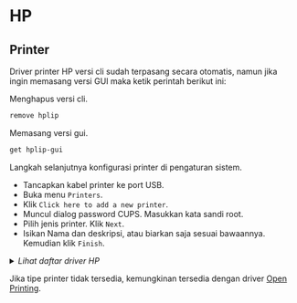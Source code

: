 # HP

## Printer

Driver printer HP versi cli sudah terpasang secara otomatis, namun jika ingin memasang versi GUI maka ketik perintah berikut ini:

Menghapus versi cli.

```sh
remove hplip
```

Memasang versi gui.

```sh
get hplip-gui
```

Langkah selanjutnya konfigurasi printer di pengaturan sistem.

* Tancapkan kabel printer ke port USB.
* Buka menu `Printers`.
* Klik `Click here to add a new printer`.
* Muncul dialog password CUPS. Masukkan kata sandi root.
* Pilih jenis printer. Klik `Next`.
* Isikan Nama dan deskripsi, atau biarkan saja sesuai bawaannya. Kemudian klik `Finish`.

<details>
  <summary><i>Lihat daftar driver HP</i></summary>

    - HP-Fax-hpcups
    - HP-Fax-hpijs
    - HP-Fax2-hpcups
    - HP-Fax2-hpijs
    - HP-Fax3-hpcups
    - HP-Fax3-hpijs
    - HP-Fax4-hpcups
    - HP-Fax4-hpijs
    - apollo-2100
    - apollo-2150
    - apollo-2200
    - apollo-2500
    - apollo-2600
    - apollo-2650
    - apollo-p2000-u
    - apollo-p2250
    - hp-2000c
    - hp-2500c
    - hp-910
    - hp-915
    - hp-amp
    - hp-business_inkjet_1000
    - hp-business_inkjet_1100
    - hp-business_inkjet_1200
    - hp-business_inkjet_2200
    - hp-business_inkjet_2230
    - hp-business_inkjet_2250-pcl3
    - hp-business_inkjet_2250-ps
    - hp-business_inkjet_2280-pcl3
    - hp-business_inkjet_2280-ps
    - hp-business_inkjet_2300-pcl3
    - hp-business_inkjet_2300-ps
    - hp-business_inkjet_2600-pcl3
    - hp-business_inkjet_2600-ps
    - hp-business_inkjet_2800-pcl3
    - hp-business_inkjet_2800-ps
    - hp-business_inkjet_3000-pcl3
    - hp-business_inkjet_3000-ps
    - hp-cm8050_mfp_with_edgeline-ps
    - hp-cm8060_mfp_with_edgeline-ps
    - hp-color_designjet_xl_3600-ps
    - hp-color_inkjet_printer_cp1700
    - hp-color_laserjet-ps
    - hp-color_laserjet_1600
    - hp-color_laserjet_2500-ps
    - hp-color_laserjet_2500_series-ps
    - hp-color_laserjet_2500_series
    - hp-color_laserjet_2550_series-ps
    - hp-color_laserjet_2600n
    - hp-color_laserjet_2605-ps
    - hp-color_laserjet_2605dn-ps
    - hp-color_laserjet_2605dtn-ps
    - hp-color_laserjet_2700-ps
    - hp-color_laserjet_2700n-ps
    - hp-color_laserjet_2800-ps
    - hp-color_laserjet_2820-ps
    - hp-color_laserjet_2830-ps
    - hp-color_laserjet_2840-ps
    - hp-color_laserjet_3000-pcl3
    - hp-color_laserjet_3000-ps
    - hp-color_laserjet_3500
    - hp-color_laserjet_3500n
    - hp-color_laserjet_3550
    - hp-color_laserjet_3550n
    - hp-color_laserjet_3600
    - hp-color_laserjet_3700-pcl3
    - hp-color_laserjet_3700-ps
    - hp-color_laserjet_3700n-ps
    - hp-color_laserjet_3700n
    - hp-color_laserjet_3800-pcl3
    - hp-color_laserjet_3800-ps
    - hp-color_laserjet_4500-pcl3
    - hp-color_laserjet_4500-ps
    - hp-color_laserjet_4550-pcl3
    - hp-color_laserjet_4550-ps
    - hp-color_laserjet_4600-pcl3
    - hp-color_laserjet_4600-ps
    - hp-color_laserjet_4600_series-ps
    - hp-color_laserjet_4610-pcl3
    - hp-color_laserjet_4610-ps
    - hp-color_laserjet_4650-pcl3
    - hp-color_laserjet_4650-ps
    - hp-color_laserjet_4700-pcl3
    - hp-color_laserjet_4700-ps
    - hp-color_laserjet_4730mfp-pcl3
    - hp-color_laserjet_4730mfp-ps
    - hp-color_laserjet_5
    - hp-color_laserjet_5500-pcl3
    - hp-color_laserjet_5500-ps
    - hp-color_laserjet_5550-pcl3
    - hp-color_laserjet_5550-ps
    - hp-color_laserjet_5m-pcl3
    - hp-color_laserjet_5m-ps
    - hp-color_laserjet_8500-pcl3
    - hp-color_laserjet_8500-ps
    - hp-color_laserjet_8550-pcl3
    - hp-color_laserjet_8550-ps
    - hp-color_laserjet_9500-pcl3
    - hp-color_laserjet_9500-ps
    - hp-color_laserjet_9500_mfp-ps
    - hp-color_laserjet_E65150_E65160-ps
    - hp-color_laserjet_cm1015-ps
    - hp-color_laserjet_cm1017-ps
    - hp-color_laserjet_cm1312_mfp-pcl3
    - hp-color_laserjet_cm1312_mfp-ps
    - hp-color_laserjet_cm1312nfi_mfp-pcl3
    - hp-color_laserjet_cm1312nfi_mfp-ps
    - hp-color_laserjet_cm2320_mfp-pcl3
    - hp-color_laserjet_cm2320_mfp-ps
    - hp-color_laserjet_cm2320fxi_mfp-pcl3
    - hp-color_laserjet_cm2320fxi_mfp-ps
    - hp-color_laserjet_cm2320n_mfp-pcl3
    - hp-color_laserjet_cm2320n_mfp-ps
    - hp-color_laserjet_cm2320nf_mfp-pcl3
    - hp-color_laserjet_cm2320nf_mfp-ps
    - hp-color_laserjet_cm3530_mfp-pcl3
    - hp-color_laserjet_cm3530_mfp-ps
    - hp-color_laserjet_cm4540_mfp-pcl3
    - hp-color_laserjet_cm4540_mfp-ps
    - hp-color_laserjet_cm4730_mfp-pcl3
    - hp-color_laserjet_cm4730_mfp-ps
    - hp-color_laserjet_cm6030_mfp-pcl3
    - hp-color_laserjet_cm6030_mfp-ps
    - hp-color_laserjet_cm6040_mfp-ps
    - hp-color_laserjet_cm6040_mfp
    - hp-color_laserjet_cm6049_mfp-ps
    - hp-color_laserjet_cm6049_mfp
    - hp-color_laserjet_cp1215
    - hp-color_laserjet_cp1217
    - hp-color_laserjet_cp1514n-pcl3
    - hp-color_laserjet_cp1514n-ps
    - hp-color_laserjet_cp1515n-pcl3
    - hp-color_laserjet_cp1515n-ps
    - hp-color_laserjet_cp1518ni-pcl3
    - hp-color_laserjet_cp1518ni-ps
    - hp-color_laserjet_cp2025-pcl3
    - hp-color_laserjet_cp2025-ps
    - hp-color_laserjet_cp2025dn-pcl3
    - hp-color_laserjet_cp2025dn-ps
    - hp-color_laserjet_cp2025n-pcl3
    - hp-color_laserjet_cp2025n-ps
    - hp-color_laserjet_cp2025x-pcl3
    - hp-color_laserjet_cp2025x-ps
    - hp-color_laserjet_cp3505-pcl3
    - hp-color_laserjet_cp3505-ps
    - hp-color_laserjet_cp3525-pcl3
    - hp-color_laserjet_cp3525-ps
    - hp-color_laserjet_cp4005-pcl3
    - hp-color_laserjet_cp4005-ps
    - hp-color_laserjet_cp4020_series-pcl3
    - hp-color_laserjet_cp4020_series-ps
    - hp-color_laserjet_cp4520_series-pcl3
    - hp-color_laserjet_cp4520_series-ps
    - hp-color_laserjet_cp5225-pcl3
    - hp-color_laserjet_cp5225-ps
    - hp-color_laserjet_cp5225dn-pcl3
    - hp-color_laserjet_cp5225dn-ps
    - hp-color_laserjet_cp5225n-pcl3
    - hp-color_laserjet_cp5225n-ps
    - hp-color_laserjet_cp5520_series-pcl3
    - hp-color_laserjet_cp5520_series-ps
    - hp-color_laserjet_cp6015-pcl3
    - hp-color_laserjet_cp6015-ps
    - hp-color_laserjet_e45028-ps
    - hp-color_laserjet_e55040-ps
    - hp-color_laserjet_e65050_e65060-ps
    - hp-color_laserjet_e67550_e67560-ps
    - hp-color_laserjet_e67650_e67660-ps
    - hp-color_laserjet_e75245-ps
    - hp-color_laserjet_e85055-ps
    - hp-color_laserjet_flow_e57540-ps
    - hp-color_laserjet_flow_mfp_m680-ps
    - hp-color_laserjet_flow_mfp_m880-ps
    - hp-color_laserjet_flowmfp_m578-ps
    - hp-color_laserjet_flowmfp_m776-ps
    - hp-color_laserjet_m153-m154-ps
    - hp-color_laserjet_m155-m156-ps
    - hp-color_laserjet_m182-m185-ps
    - hp-color_laserjet_m253-m254-ps
    - hp-color_laserjet_m255-m256-ps
    - hp-color_laserjet_m282-m285-ps
    - hp-color_laserjet_m452-ps
    - hp-color_laserjet_m452d-ps
    - hp-color_laserjet_m455-ps
    - hp-color_laserjet_m552-ps
    - hp-color_laserjet_m553-ps
    - hp-color_laserjet_m554-ps
    - hp-color_laserjet_m555-ps
    - hp-color_laserjet_m651-ps
    - hp-color_laserjet_m652_m653-ps
    - hp-color_laserjet_m750-ps
    - hp-color_laserjet_m751-ps
    - hp-color_laserjet_m855-ps
    - hp-color_laserjet_m856-ps
    - hp-color_laserjet_mfp_e47528-ps
    - hp-color_laserjet_mfp_e57540-ps
    - hp-color_laserjet_mfp_e77422-ps
    - hp-color_laserjet_mfp_e77428-ps
    - hp-color_laserjet_mfp_e78223-ps
    - hp-color_laserjet_mfp_e78228-ps
    - hp-color_laserjet_mfp_e78323-25-30-ps
    - hp-color_laserjet_mfp_m178-m181-ps
    - hp-color_laserjet_mfp_m274-ps
    - hp-color_laserjet_mfp_m278-m281-ps
    - hp-color_laserjet_mfp_m480-ps
    - hp-color_laserjet_mfp_m577-ps
    - hp-color_laserjet_mfp_m578-ps
    - hp-color_laserjet_mfp_m680-ps
    - hp-color_laserjet_mfp_m681_m682-ps
    - hp-color_laserjet_mfp_m776-ps
    - hp-color_laserjet_pro_m252-ps
    - hp-color_laserjet_pro_m453-4-ps
    - hp-color_laserjet_pro_m478f-9f-ps
    - hp-color_laserjet_pro_m479-ps
    - hp-color_laserjet_pro_mfp_m176n
    - hp-color_laserjet_pro_mfp_m177fw
    - hp-color_laserjet_pro_mfp_m277-ps
    - hp-color_laserjet_pro_mfp_m377-ps
    - hp-color_laserjet_pro_mfp_m476-ps
    - hp-color_laserjet_pro_mfp_m477-ps
    - hp-color_laserjet_pro_mfp_m477d-ps
    - hp-cp1160
    - hp-designjet_4000ps
    - hp-designjet_4020ps-ps
    - hp-designjet_4500mfp
    - hp-designjet_4500ps
    - hp-designjet_4520mfp-ps
    - hp-designjet_4520ps-ps
    - hp-designjet_Z6_24in-ps
    - hp-designjet_Z6_44in-ps
    - hp-designjet_Z6dr_44in-ps
    - hp-designjet_Z9_24in-ps
    - hp-designjet_Z9_44in-ps
    - hp-designjet_Z9dr_44in-ps
    - hp-designjet_d5800-ps
    - hp-designjet_t1100ps_24in-ps
    - hp-designjet_t1100ps_44in-ps
    - hp-designjet_t1120ps_24in-ps
    - hp-designjet_t1120ps_44in-ps
    - hp-designjet_t1200_postscript-ps
    - hp-designjet_t1300_postscript-ps
    - hp-designjet_t1500-postscript
    - hp-designjet_t1530-postscript
    - hp-designjet_t1600_printer-ps
    - hp-designjet_t1600dr-ps
    - hp-designjet_t1700_postscript-ps
    - hp-designjet_t1700dr_postscript-ps
    - hp-designjet_t1708_postscript-ps
    - hp-designjet_t1708dr_postscript-ps
    - hp-designjet_t2300_postscript-ps
    - hp-designjet_t2500-postscript
    - hp-designjet_t2530-postscript
    - hp-designjet_t2600-ps
    - hp-designjet_t2600dr-ps
    - hp-designjet_t3500-ps
    - hp-designjet_t7100ps-ps
    - hp-designjet_t7100ps_monochrome-ps
    - hp-designjet_t7200-ps
    - hp-designjet_t770_postscript-ps
    - hp-designjet_t770ps_24in-ps
    - hp-designjet_t790ps_24in-ps
    - hp-designjet_t790ps_44in-ps
    - hp-designjet_t795ps_44in-ps
    - hp-designjet_t920-postscript
    - hp-designjet_t930-postscript
    - hp-designjet_z2600_postscript-ps
    - hp-designjet_z5200_postscript-ps
    - hp-designjet_z5400-postscript
    - hp-designjet_z5600_postscript-ps
    - hp-designjet_z6100ps_42in_photo-ps
    - hp-designjet_z6100ps_60in_photo-ps
    - hp-designjet_z6200_42in_photo-ps
    - hp-designjet_z6200_60in_photo-ps
    - hp-designjet_z6600-postscript
    - hp-designjet_z6610ps_60in-ps
    - hp-designjet_z6800_photo-postscript
    - hp-designjet_z6810ps_42in-ps
    - hp-designjet_z6810ps_60in-ps
    - hp-designjet_z6_pro_64in_ps-ps
    - hp-designjet_z9_pro_64in_ps-ps
    - hp-deskjet_1000_j110_series
    - hp-deskjet_1010_series
    - hp-deskjet_1050_j410_series
    - hp-deskjet_1100
    - hp-deskjet_1110_series
    - hp-deskjet_1120
    - hp-deskjet_1125
    - hp-deskjet_1200_series
    - hp-deskjet_1200c
    - hp-deskjet_1220c
    - hp-deskjet_1280
    - hp-deskjet_1510_series
    - hp-deskjet_1600c
    - hp-deskjet_1600cm
    - hp-deskjet_1600cn
    - hp-deskjet_2000_j210_series
    - hp-deskjet_2020_series
    - hp-deskjet_2050_j510_series
    - hp-deskjet_2130_series
    - hp-deskjet_2200_series
    - hp-deskjet_2300_series
    - hp-deskjet_2510_series
    - hp-deskjet_2520_series
    - hp-deskjet_2540_series
    - hp-deskjet_2600_series
    - hp-deskjet_2640_series
    - hp-deskjet_2700_series
    - hp-deskjet_3000_j310_series
    - hp-deskjet_3050_j610_series
    - hp-deskjet_3050a_j611_series
    - hp-deskjet_3070_b611_series
    - hp-deskjet_3320
    - hp-deskjet_3325
    - hp-deskjet_3420
    - hp-deskjet_3425
    - hp-deskjet_3450
    - hp-deskjet_350
    - hp-deskjet_3500
    - hp-deskjet_3510_series
    - hp-deskjet_3520_series
    - hp-deskjet_3540_series
    - hp-deskjet_3550
    - hp-deskjet_3600
    - hp-deskjet_3630_series
    - hp-deskjet_3650
    - hp-deskjet_3700_series
    - hp-deskjet_3740
    - hp-deskjet_3810
    - hp-deskjet_3816
    - hp-deskjet_3819
    - hp-deskjet_3820
    - hp-deskjet_3822
    - hp-deskjet_3830_series
    - hp-deskjet_3840
    - hp-deskjet_3870
    - hp-deskjet_3900
    - hp-deskjet_3910
    - hp-deskjet_3920
    - hp-deskjet_3940
    - hp-deskjet_400
    - hp-deskjet_400l
    - hp-deskjet_4100_series
    - hp-deskjet_450
    - hp-deskjet_4510_series
    - hp-deskjet_4530_series
    - hp-deskjet_460
    - hp-deskjet_4610_series
    - hp-deskjet_4620_series
    - hp-deskjet_4640_series
    - hp-deskjet_4670_series
    - hp-deskjet_4720_series
    - hp-deskjet_4800_series
    - hp-deskjet_500
    - hp-deskjet_5000_series
    - hp-deskjet_500c
    - hp-deskjet_505j
    - hp-deskjet_510
    - hp-deskjet_5100
    - hp-deskjet_520
    - hp-deskjet_5200_series
    - hp-deskjet_540
    - hp-deskjet_5400_series
    - hp-deskjet_550c
    - hp-deskjet_5520_series
    - hp-deskjet_5550
    - hp-deskjet_5551
    - hp-deskjet_5552
    - hp-deskjet_5570_series
    - hp-deskjet_5600
    - hp-deskjet_5640_series
    - hp-deskjet_5650
    - hp-deskjet_5652
    - hp-deskjet_5700
    - hp-deskjet_5730_series
    - hp-deskjet_5800
    - hp-deskjet_5810_series
    - hp-deskjet_5820_series
    - hp-deskjet_5850
    - hp-deskjet_5900_series
    - hp-deskjet_600
    - hp-deskjet_610c
    - hp-deskjet_610cl
    - hp-deskjet_6120
    - hp-deskjet_6122
    - hp-deskjet_6127
    - hp-deskjet_612c
    - hp-deskjet_630c
    - hp-deskjet_632c
    - hp-deskjet_640c
    - hp-deskjet_648c
    - hp-deskjet_6500
    - hp-deskjet_6520_series
    - hp-deskjet_656c
    - hp-deskjet_660
    - hp-deskjet_6600
    - hp-deskjet_670
    - hp-deskjet_670c
    - hp-deskjet_670tv
    - hp-deskjet_672c
    - hp-deskjet_680
    - hp-deskjet_6800
    - hp-deskjet_682
    - hp-deskjet_690c
    - hp-deskjet_692
    - hp-deskjet_693
    - hp-deskjet_694
    - hp-deskjet_6940_series
    - hp-deskjet_695
    - hp-deskjet_697
    - hp-deskjet_6980_series
    - hp-deskjet_810c
    - hp-deskjet_812c
    - hp-deskjet_815c
    - hp-deskjet_816c
    - hp-deskjet_825c
    - hp-deskjet_830c
    - hp-deskjet_832c
    - hp-deskjet_840c
    - hp-deskjet_841c
    - hp-deskjet_842c
    - hp-deskjet_843c
    - hp-deskjet_845c
    - hp-deskjet_850c
    - hp-deskjet_855c
    - hp-deskjet_870c
    - hp-deskjet_880c
    - hp-deskjet_882c
    - hp-deskjet_890c
    - hp-deskjet_895c
    - hp-deskjet_916c
    - hp-deskjet_920c
    - hp-deskjet_9300
    - hp-deskjet_930c
    - hp-deskjet_932c
    - hp-deskjet_933c
    - hp-deskjet_934c
    - hp-deskjet_935c
    - hp-deskjet_940c
    - hp-deskjet_948c
    - hp-deskjet_950c
    - hp-deskjet_952c
    - hp-deskjet_955c
    - hp-deskjet_957c
    - hp-deskjet_959c
    - hp-deskjet_9600
    - hp-deskjet_960c
    - hp-deskjet_970c
    - hp-deskjet_975c
    - hp-deskjet_9800
    - hp-deskjet_980c
    - hp-deskjet_990c
    - hp-deskjet_995c
    - hp-deskjet_d1300_series
    - hp-deskjet_d1400_series
    - hp-deskjet_d1500_series
    - hp-deskjet_d1600_series
    - hp-deskjet_d2300_series
    - hp-deskjet_d2400_series
    - hp-deskjet_d2500_series
    - hp-deskjet_d2600_series
    - hp-deskjet_d4100_series
    - hp-deskjet_d4200_series
    - hp-deskjet_d4300_series
    - hp-deskjet_d5500_series
    - hp-deskjet_d730
    - hp-deskjet_f2100_series
    - hp-deskjet_f2200_series
    - hp-deskjet_f2400_series
    - hp-deskjet_f300_series
    - hp-deskjet_f4100_series
    - hp-deskjet_f4200_series
    - hp-deskjet_f4400_series
    - hp-deskjet_f4500_series
    - hp-deskjet_f735
    - hp-deskjet_ink_adv_2010_k010
    - hp-deskjet_ink_adv_2060_k110
    - hp-deskjet_ink_advant_k109a-z
    - hp-deskjet_ink_advant_k209a-z
    - hp-deskjet_plus_4100_series
    - hp-deskjet_plus_6000_series
    - hp-deskjet_plus_6400_series
    - hp-envy_100_d410_series
    - hp-envy_110_series
    - hp-envy_120_series
    - hp-envy_4500_series
    - hp-envy_4510_series
    - hp-envy_4520_series
    - hp-envy_5000_series
    - hp-envy_5530_series
    - hp-envy_5540_series
    - hp-envy_5640_series
    - hp-envy_5660_series
    - hp-envy_6000_series
    - hp-envy_6400_series
    - hp-envy_7640_series
    - hp-envy_8000_series
    - hp-envy_inspire_7200_series
    - hp-envy_inspire_7900_series
    - hp-envy_photo_6200_series
    - hp-envy_photo_7100_series
    - hp-envy_photo_7800_series
    - hp-envy_pro_6400_series
    - hp-ink_tank_110_series
    - hp-ink_tank_310_series
    - hp-ink_tank_wireless_410_series
    - hp-laserJet_m610_m611_m612-ps
    - hp-laser_ns_1020
    - hp-laser_ns_mfp_1005
    - hp-laserjet_1000
    - hp-laserjet_1005_series
    - hp-laserjet_100_color_mfp_m175-ps
    - hp-laserjet_1010
    - hp-laserjet_1012
    - hp-laserjet_1015
    - hp-laserjet_1018
    - hp-laserjet_1020
    - hp-laserjet_1022-pcl3
    - hp-laserjet_1022n-pcl3
    - hp-laserjet_1022nw-pcl3
    - hp-laserjet_1100
    - hp-laserjet_1100a
    - hp-laserjet_1100xi
    - hp-laserjet_1150
    - hp-laserjet_1160_series
    - hp-laserjet_1200-pcl3
    - hp-laserjet_1200-ps
    - hp-laserjet_1200n-ps
    - hp-laserjet_1200n
    - hp-laserjet_1220-pcl3
    - hp-laserjet_1220-ps
    - hp-laserjet_1220se-ps
    - hp-laserjet_1220se
    - hp-laserjet_1300-pcl3
    - hp-laserjet_1300-ps
    - hp-laserjet_1300n-pcl3
    - hp-laserjet_1300n-ps
    - hp-laserjet_1300xi-pcl3
    - hp-laserjet_1300xi-ps
    - hp-laserjet_1320-ps
    - hp-laserjet_1320
    - hp-laserjet_1320_series-pcl3
    - hp-laserjet_1320_series-ps
    - hp-laserjet_1320n-ps
    - hp-laserjet_1320n
    - hp-laserjet_1320nw-ps
    - hp-laserjet_1320nw
    - hp-laserjet_1320tn-ps
    - hp-laserjet_1320tn
    - hp-laserjet_200_color_m251-ps
    - hp-laserjet_200_colormfp_m275-ps
    - hp-laserjet_200_colormfp_m276-ps
    - hp-laserjet_2100-ps
    - hp-laserjet_2100_series-pcl3
    - hp-laserjet_2100_series-ps
    - hp-laserjet_2200-ps
    - hp-laserjet_2200_series-ps
    - hp-laserjet_2200_series
    - hp-laserjet_2300-ps
    - hp-laserjet_2300_series-ps
    - hp-laserjet_2300_series
    - hp-laserjet_2410-pcl3
    - hp-laserjet_2410-ps
    - hp-laserjet_2420-pcl3
    - hp-laserjet_2420-ps
    - hp-laserjet_2430-pcl3
    - hp-laserjet_2430-ps
    - hp-laserjet_3015-pcl3
    - hp-laserjet_3015-ps
    - hp-laserjet_3020-pcl3
    - hp-laserjet_3020-ps
    - hp-laserjet_3030-pcl3
    - hp-laserjet_3030-ps
    - hp-laserjet_3050-pcl3
    - hp-laserjet_3050-ps
    - hp-laserjet_3052-pcl3
    - hp-laserjet_3052-ps
    - hp-laserjet_3055
    - hp-laserjet_3100
    - hp-laserjet_3150
    - hp-laserjet_3200
    - hp-laserjet_3200m-ps
    - hp-laserjet_3300_3310_3320-pcl3
    - hp-laserjet_3300_3310_3320-ps
    - hp-laserjet_3330
    - hp-laserjet_3380-pcl3
    - hp-laserjet_3380-ps
    - hp-laserjet_3390-pcl3
    - hp-laserjet_3390-ps
    - hp-laserjet_3392
    - hp-laserjet_4-ps
    - hp-laserjet_4000_series-pcl3
    - hp-laserjet_4000_series-ps
    - hp-laserjet_400_m401-ps
    - hp-laserjet_400_m401dne-ps
    - hp-laserjet_400_mfp_m425-ps
    - hp-laserjet_4050_series-pcl3
    - hp-laserjet_4050_series-ps
    - hp-laserjet_4100_mfp-pcl3
    - hp-laserjet_4100_mfp-ps
    - hp-laserjet_4100_series-pcl3
    - hp-laserjet_4100_series-ps
    - hp-laserjet_4150_series
    - hp-laserjet_4200-pcl3
    - hp-laserjet_4200-ps
    - hp-laserjet_4240-pcl3
    - hp-laserjet_4240-ps
    - hp-laserjet_4250-pcl3
    - hp-laserjet_4250-ps
    - hp-laserjet_4300-pcl3
    - hp-laserjet_4300-ps
    - hp-laserjet_4345_mfp-pcl3
    - hp-laserjet_4345_mfp-ps
    - hp-laserjet_4350-pcl3
    - hp-laserjet_4350-ps
    - hp-laserjet_4_plus-pcl3
    - hp-laserjet_4_plus-ps
    - hp-laserjet_4l
    - hp-laserjet_4ml-ps
    - hp-laserjet_4ml
    - hp-laserjet_4mp-pcl3
    - hp-laserjet_4mp-ps
    - hp-laserjet_4si-pcl3
    - hp-laserjet_4si-ps
    - hp-laserjet_4v-pcl3
    - hp-laserjet_4v-ps
    - hp-laserjet_5000-ps
    - hp-laserjet_5000_series-pcl3
    - hp-laserjet_5000_series-ps
    - hp-laserjet_500_color_m551-ps
    - hp-laserjet_500_color_mfp_m570-ps
    - hp-laserjet_500_color_mfp_m575-ps
    - hp-laserjet_500_mfp_m525-ps
    - hp-laserjet_5100_series-pcl3
    - hp-laserjet_5100_series-ps
    - hp-laserjet_5200-pcl3
    - hp-laserjet_5200-ps
    - hp-laserjet_5200l-pcl3
    - hp-laserjet_5200l-ps
    - hp-laserjet_5200lx-ps
    - hp-laserjet_5200lx
    - hp-laserjet_5l
    - hp-laserjet_5mp-pcl3
    - hp-laserjet_5mp-ps
    - hp-laserjet_5p-ps
    - hp-laserjet_5p
    - hp-laserjet_5si-pcl3
    - hp-laserjet_5si-ps
    - hp-laserjet_5si_mopier-pcl3
    - hp-laserjet_5si_mopier-ps
    - hp-laserjet_600_m601_m602_m603-ps
    - hp-laserjet_6l
    - hp-laserjet_6mp-pcl3
    - hp-laserjet_6mp-ps
    - hp-laserjet_6p-ps
    - hp-laserjet_6p
    - hp-laserjet_700_color_mfp_m775-ps
    - hp-laserjet_700_m712-ps
    - hp-laserjet_8000-ps
    - hp-laserjet_8000_series-pcl3
    - hp-laserjet_8000_series-ps
    - hp-laserjet_8100_mfp-ps
    - hp-laserjet_8100_mfp
    - hp-laserjet_8100_series-pcl3
    - hp-laserjet_8100_series-ps
    - hp-laserjet_8150_mfp-ps
    - hp-laserjet_8150_mfp
    - hp-laserjet_8150_series-pcl3
    - hp-laserjet_9000_mfp-pcl3
    - hp-laserjet_9000_mfp-ps
    - hp-laserjet_9000_series-pcl3
    - hp-laserjet_9000_series-ps
    - hp-laserjet_9040-pcl3
    - hp-laserjet_9040-ps
    - hp-laserjet_9040_mfp-pcl3
    - hp-laserjet_9040_mfp-ps
    - hp-laserjet_9050-pcl3
    - hp-laserjet_9050-ps
    - hp-laserjet_9050_mfp-pcl3
    - hp-laserjet_9050_mfp-ps
    - hp-laserjet_9055mfp-pcl3
    - hp-laserjet_9055mfp-ps
    - hp-laserjet_9065mfp-pcl3
    - hp-laserjet_9065mfp-ps
    - hp-laserjet_cm1410_series-ps
    - hp-laserjet_cm1411fn-pcl3
    - hp-laserjet_cm1412fn-pcl3
    - hp-laserjet_cm1413fn-pcl3
    - hp-laserjet_cm1415fn-pcl3
    - hp-laserjet_cm1415fnw-pcl3
    - hp-laserjet_cm1416fnw-pcl3
    - hp-laserjet_cm1417fnw-pcl3
    - hp-laserjet_cm1418fnw-pcl3
    - hp-laserjet_color_flow_mfp_m575-ps
    - hp-laserjet_cp1025
    - hp-laserjet_cp1025nw
    - hp-laserjet_cp1520_series-ps
    - hp-laserjet_e40040-ps
    - hp-laserjet_e50145-ps
    - hp-laserjet_e60055-e60075-ps
    - hp-laserjet_e60155-ps
    - hp-laserjet_e60165-ps
    - hp-laserjet_e60175-ps
    - hp-laserjet_e62555-e62575-ps
    - hp-laserjet_e62655-e62675-ps
    - hp-laserjet_flow_mfp_e52645-ps
    - hp-laserjet_flow_mfp_m525-ps
    - hp-laserjet_flow_mfp_m528-ps
    - hp-laserjet_flow_mfp_m630-ps
    - hp-laserjet_flow_mfp_m830-ps
    - hp-laserjet_m1005
    - hp-laserjet_m101-m106
    - hp-laserjet_m109-m112
    - hp-laserjet_m1120_mfp
    - hp-laserjet_m1120n_mfp
    - hp-laserjet_m1319f_mfp
    - hp-laserjet_m14-m17
    - hp-laserjet_m1522_mfp-ps
    - hp-laserjet_m1522n_mfp-ps
    - hp-laserjet_m1522nf_mfp-pcl3
    - hp-laserjet_m1522nf_mfp-ps
    - hp-laserjet_m1530_mfp_series-ps
    - hp-laserjet_m1537dnf_mfp-pcl3
    - hp-laserjet_m1538dnf_mfp-pcl3
    - hp-laserjet_m1539dnf_mfp-pcl3
    - hp-laserjet_m207-m212
    - hp-laserjet_m2727_mfp-pcl3
    - hp-laserjet_m2727_mfp_series-ps
    - hp-laserjet_m3027_mfp-pcl3
    - hp-laserjet_m3027_mfp-ps
    - hp-laserjet_m3035_mfp-pcl3
    - hp-laserjet_m3035_mfp-ps
    - hp-laserjet_m406-ps
    - hp-laserjet_m407-ps
    - hp-laserjet_m4345_mfp-pcl3
    - hp-laserjet_m4345_mfp-ps
    - hp-laserjet_m4349_mfp-pcl3
    - hp-laserjet_m4349_mfp-ps
    - hp-laserjet_m4555_mfp-ps
    - hp-laserjet_m5025_mfp-pcl3
    - hp-laserjet_m5025_mfp-ps
    - hp-laserjet_m5035_mfp-pcl3
    - hp-laserjet_m5035_mfp-ps
    - hp-laserjet_m5039_mfp-pcl3
    - hp-laserjet_m506-ps
    - hp-laserjet_m507-ps
    - hp-laserjet_m604_m605_m606-ps
    - hp-laserjet_m607_m608_m609-ps
    - hp-laserjet_m806-ps
    - hp-laserjet_m9040_mfp-pcl3
    - hp-laserjet_m9040_mfp-ps
    - hp-laserjet_m9050_mfp-pcl3
    - hp-laserjet_m9050_mfp-ps
    - hp-laserjet_m9059_mfp-pcl3
    - hp-laserjet_m9059_mfp-ps
    - hp-laserjet_mfp_e42540-ps
    - hp-laserjet_mfp_e72425-ps
    - hp-laserjet_mfp_e72430-ps
    - hp-laserjet_mfp_e72525-25-30-35-ps
    - hp-laserjet_mfp_e77822-25-30-ps
    - hp-laserjet_mfp_e82540-50-60-ps
    - hp-laserjet_mfp_e87640-50-60-ps
    - hp-laserjet_mfp_m129-m134
    - hp-laserjet_mfp_m139-m142
    - hp-laserjet_mfp_m232-m237
    - hp-laserjet_mfp_m28-m31
    - hp-laserjet_mfp_m426_m427-ps
    - hp-laserjet_mfp_m430-ps
    - hp-laserjet_mfp_m431-ps
    - hp-laserjet_mfp_m521-ps
    - hp-laserjet_mfp_m527-ps
    - hp-laserjet_mfp_m630-ps
    - hp-laserjet_mfp_m631_m632_m633-ps
    - hp-laserjet_mfp_m634_m635_m636-ps
    - hp-laserjet_mfp_m725-ps
    - hp-laserjet_p1005
    - hp-laserjet_p1006
    - hp-laserjet_p1007
    - hp-laserjet_p1008
    - hp-laserjet_p1009
    - hp-laserjet_p1505
    - hp-laserjet_p1505n-zxs
    - hp-laserjet_p2014-zxs
    - hp-laserjet_p2014n-zxs
    - hp-laserjet_p2015_series-pcl3
    - hp-laserjet_p2015_series-ps
    - hp-laserjet_p2015d_series
    - hp-laserjet_p2015dn_series
    - hp-laserjet_p2015n_series
    - hp-laserjet_p2015x_series
    - hp-laserjet_p2035-pcl3
    - hp-laserjet_p2035n-pcl3
    - hp-laserjet_p2055-pcl3
    - hp-laserjet_p2055_series-ps
    - hp-laserjet_p2055d-pcl3
    - hp-laserjet_p2055dn-pcl3
    - hp-laserjet_p2055x-pcl3
    - hp-laserjet_p3004-pcl3
    - hp-laserjet_p3004-ps
    - hp-laserjet_p3005-pcl3
    - hp-laserjet_p3005-ps
    - hp-laserjet_p3010_series-pcl3
    - hp-laserjet_p3010_series-ps
    - hp-laserjet_p4010_series-ps
    - hp-laserjet_p4014
    - hp-laserjet_p4014dn
    - hp-laserjet_p4014n
    - hp-laserjet_p4015
    - hp-laserjet_p4015dn
    - hp-laserjet_p4015n
    - hp-laserjet_p4015tn
    - hp-laserjet_p4015x
    - hp-laserjet_p4515
    - hp-laserjet_p4515n
    - hp-laserjet_p4515tn
    - hp-laserjet_p4515x
    - hp-laserjet_p4515xm
    - hp-laserjet_pro_m118-m119-ps
    - hp-laserjet_pro_m148-m149-ps
    - hp-laserjet_pro_m148f-m149f-ps
    - hp-laserjet_pro_m201_m202-ps
    - hp-laserjet_pro_m203_m206-ps
    - hp-laserjet_pro_m304-m305-ps
    - hp-laserjet_pro_m402_m403-ps
    - hp-laserjet_pro_m402_m403d-ps
    - hp-laserjet_pro_m404-m405-ps
    - hp-laserjet_pro_m428-m429-ps
    - hp-laserjet_pro_m428f-m429f-ps
    - hp-laserjet_pro_m501dn-ps
    - hp-laserjet_pro_m501n-ps
    - hp-laserjet_pro_m701-ps
    - hp-laserjet_pro_m706-ps
    - hp-laserjet_pro_mfp_m125a
    - hp-laserjet_pro_mfp_m125nr
    - hp-laserjet_pro_mfp_m125nw
    - hp-laserjet_pro_mfp_m125r
    - hp-laserjet_pro_mfp_m125rnw
    - hp-laserjet_pro_mfp_m125s
    - hp-laserjet_pro_mfp_m126a
    - hp-laserjet_pro_mfp_m126nw
    - hp-laserjet_pro_mfp_m127fn
    - hp-laserjet_pro_mfp_m127fp
    - hp-laserjet_pro_mfp_m127fs
    - hp-laserjet_pro_mfp_m127fw
    - hp-laserjet_pro_mfp_m128fn
    - hp-laserjet_pro_mfp_m128fp
    - hp-laserjet_pro_mfp_m128fw
    - hp-laserjet_pro_mfp_m225_m226-ps
    - hp-laserjet_pro_mfp_m227-m231-ps
    - hp-laserjet_pro_mfp_m25a
    - hp-laserjet_pro_mfp_m25nw
    - hp-laserjet_pro_mfp_m26a
    - hp-laserjet_pro_mfp_m26nw
    - hp-laserjet_pro_mfp_m27c
    - hp-laserjet_pro_mfp_m27cnw
    - hp-laserjet_pro_mfp_m329-ps
    - hp-laserjet_pro_mfp_m435-ps
    - hp-laserjet_professional_m1132_mfp
    - hp-laserjet_professional_m1136_mfp
    - hp-laserjet_professional_m1137_mfp
    - hp-laserjet_professional_m1138_mfp
    - hp-laserjet_professional_m1139_mfp
    - hp-laserjet_professional_m1212nf_mfp
    - hp-laserjet_professional_m1213nf_mfp
    - hp-laserjet_professional_m1214nfh_mfp
    - hp-laserjet_professional_m1216nfh_mfp
    - hp-laserjet_professional_m1217nfw_mfp
    - hp-laserjet_professional_m1218nfg_mfp
    - hp-laserjet_professional_m1218nfs_mfp
    - hp-laserjet_professional_m1219nf_mfp
    - hp-laserjet_professional_m1219nfg_mfp
    - hp-laserjet_professional_m1219nfs_mfp
    - hp-laserjet_professional_p1102
    - hp-laserjet_professional_p1106
    - hp-laserjet_professional_p1106w
    - hp-laserjet_professional_p1107
    - hp-laserjet_professional_p1107w
    - hp-laserjet_professional_p1108
    - hp-laserjet_professional_p1108w
    - hp-laserjet_professional_p1109
    - hp-laserjet_professional_p1109w
    - hp-laserjet_professional_p1566
    - hp-laserjet_professional_p1567
    - hp-laserjet_professional_p1568
    - hp-laserjet_professional_p1569
    - hp-laserjet_professional_p1606dn
    - hp-laserjet_professional_p1607dn
    - hp-laserjet_professional_p1608dn
    - hp-laserjet_professional_p1609dn
    - hp-laserjet_professional_p_1102w
    - hp-lj_300_400_color_m351_m451-ps
    - hp-lj_300_400_color_mfp_m375_m475-ps
    - hp-mopier_240-pcl3
    - hp-mopier_240-ps
    - hp-mopier_320-pcl3
    - hp-mopier_320-ps
    - hp-neverstop_laser_100x
    - hp-neverstop_laser_mfp_120x
    - hp-officejet
    - hp-officejet_100_mobile_l411
    - hp-officejet_150_mobile_l511
    - hp-officejet_200_mobile_series
    - hp-officejet_250_mobile_series
    - hp-officejet_2620_series
    - hp-officejet_3830_series
    - hp-officejet_4000_k210
    - hp-officejet_4100_series
    - hp-officejet_4105
    - hp-officejet_4115_series
    - hp-officejet_4200_series
    - hp-officejet_4255
    - hp-officejet_4300_series
    - hp-officejet_4400_k410
    - hp-officejet_4500_g510a-f
    - hp-officejet_4500_g510g-m
    - hp-officejet_4500_g510n-z
    - hp-officejet_4500_k710
    - hp-officejet_4610_series
    - hp-officejet_4620_series
    - hp-officejet_4630_series
    - hp-officejet_4650_series
    - hp-officejet_5100_series
    - hp-officejet_5200_series
    - hp-officejet_5500_series
    - hp-officejet_5600_series
    - hp-officejet_5740_series
    - hp-officejet_6000_e609a
    - hp-officejet_6000_e609n
    - hp-officejet_6100
    - hp-officejet_6100_series
    - hp-officejet_6150_series
    - hp-officejet_6200_series
    - hp-officejet_6300_series
    - hp-officejet_6500_e709a
    - hp-officejet_6500_e709n
    - hp-officejet_6500_e710a-f
    - hp-officejet_6500_e710n-z
    - hp-officejet_6600
    - hp-officejet_6700
    - hp-officejet_6800
    - hp-officejet_6950
    - hp-officejet_6960
    - hp-officejet_7000_e809a_series
    - hp-officejet_7100_series
    - hp-officejet_7110_series
    - hp-officejet_7200_series
    - hp-officejet_7300_series
    - hp-officejet_7400_series
    - hp-officejet_7500_e910
    - hp-officejet_7510_series
    - hp-officejet_7610_series
    - hp-officejet_8010_series
    - hp-officejet_8020_series
    - hp-officejet_8040_series
    - hp-officejet_8700
    - hp-officejet_9010_series
    - hp-officejet_9100_series-pcl3
    - hp-officejet_color_mfp_x585
    - hp-officejet_color_x555-ps
    - hp-officejet_d_series
    - hp-officejet_g55
    - hp-officejet_g55xi
    - hp-officejet_g85
    - hp-officejet_g85xi
    - hp-officejet_g95
    - hp-officejet_h470
    - hp-officejet_j3500_series
    - hp-officejet_j3600_series
    - hp-officejet_j4500_series
    - hp-officejet_j4660_series
    - hp-officejet_j4680_series
    - hp-officejet_j5500_series
    - hp-officejet_j5700_series
    - hp-officejet_j6400_series
    - hp-officejet_k60
    - hp-officejet_k60xi
    - hp-officejet_k7100
    - hp-officejet_k80
    - hp-officejet_k80xi
    - hp-officejet_lx
    - hp-officejet_pro_1150c
    - hp-officejet_pro_1170c_series
    - hp-officejet_pro_251dw_printer-ps
    - hp-officejet_pro_276dw_mfp-ps
    - hp-officejet_pro_3610
    - hp-officejet_pro_3620
    - hp-officejet_pro_451_series-ps
    - hp-officejet_pro_476_576_series-ps
    - hp-officejet_pro_551_series-ps
    - hp-officejet_pro_6230
    - hp-officejet_pro_6830
    - hp-officejet_pro_6960
    - hp-officejet_pro_6970
    - hp-officejet_pro_7720_series
    - hp-officejet_pro_7730_series
    - hp-officejet_pro_7740_series
    - hp-officejet_pro_8000_a809
    - hp-officejet_pro_8000_enterprise_a811a-ps
    - hp-officejet_pro_8020_series
    - hp-officejet_pro_8030_series
    - hp-officejet_pro_8100
    - hp-officejet_pro_8210-ps
    - hp-officejet_pro_8500_a909a
    - hp-officejet_pro_8500_a909g
    - hp-officejet_pro_8500_a909n
    - hp-officejet_pro_8500_a910
    - hp-officejet_pro_8600
    - hp-officejet_pro_8610
    - hp-officejet_pro_8620
    - hp-officejet_pro_8630
    - hp-officejet_pro_8640
    - hp-officejet_pro_8660
    - hp-officejet_pro_8710
    - hp-officejet_pro_8720
    - hp-officejet_pro_8730-ps
    - hp-officejet_pro_8732-ps
    - hp-officejet_pro_8740-ps
    - hp-officejet_pro_9010_series
    - hp-officejet_pro_9020_series
    - hp-officejet_pro_k5300
    - hp-officejet_pro_k5400
    - hp-officejet_pro_k550
    - hp-officejet_pro_k850
    - hp-officejet_pro_k8600
    - hp-officejet_pro_l7300
    - hp-officejet_pro_l7400
    - hp-officejet_pro_l7500
    - hp-officejet_pro_l7600
    - hp-officejet_pro_l7700
    - hp-officejet_r40
    - hp-officejet_r40xi
    - hp-officejet_r45
    - hp-officejet_r60
    - hp-officejet_r65
    - hp-officejet_r80
    - hp-officejet_r80xi
    - hp-officejet_series_300
    - hp-officejet_series_310
    - hp-officejet_series_320
    - hp-officejet_series_330
    - hp-officejet_series_350
    - hp-officejet_series_520
    - hp-officejet_series_570
    - hp-officejet_series_580
    - hp-officejet_series_590
    - hp-officejet_series_600
    - hp-officejet_series_610
    - hp-officejet_series_630
    - hp-officejet_series_700
    - hp-officejet_series_710
    - hp-officejet_series_720
    - hp-officejet_series_725
    - hp-officejet_t_series
    - hp-officejet_v30
    - hp-officejet_v40
    - hp-officejet_v40xi
    - hp-officejet_v45
    - hp-pagewide_352_printer-ps
    - hp-pagewide_377_mfp-ps
    - hp-pagewide_P77440_P77940-60-ps
    - hp-pagewide_color_556-ps
    - hp-pagewide_color_755-ps
    - hp-pagewide_color_765-ps
    - hp-pagewide_color_P75250-ps
    - hp-pagewide_color_e55650-ps
    - hp-pagewide_color_e75160-ps
    - hp-pagewide_color_e77650-e77660-ps
    - hp-pagewide_color_flow_mfp_586-ps
    - hp-pagewide_color_mfp_586-ps
    - hp-pagewide_color_mfp_774-779-ps
    - hp-pagewide_color_mfp_780-785-ps
    - hp-pagewide_color_mfp_e58650-ps
    - hp-pagewide_mfp_p57750-ps
    - hp-pagewide_mfp_p77740-60zs-ps
    - hp-pagewide_p55250-ps
    - hp-pagewide_p75050-60-ps
    - hp-pagewide_pro_452_printer-ps
    - hp-pagewide_pro_477_mfp-ps
    - hp-pagewide_pro_552_printer-ps
    - hp-pagewide_pro_577_mfp-ps
    - hp-pagewide_pro_750-ps
    - hp-pagewide_pro_mfp_772-777-ps
    - hp-pagewide_xl_3900ps_mfp-ps
    - hp-pagewide_xl_3920_ps_mfp-ps
    - hp-pagewide_xl_4000ps-ps
    - hp-pagewide_xl_4000ps_mfp-ps
    - hp-pagewide_xl_4100ps-ps
    - hp-pagewide_xl_4100ps_mfp-ps
    - hp-pagewide_xl_4200_ps_mfp_series-ps
    - hp-pagewide_xl_4200_ps_series-ps
    - hp-pagewide_xl_4500ps-ps
    - hp-pagewide_xl_4500ps_mfp-ps
    - hp-pagewide_xl_4600ps-ps
    - hp-pagewide_xl_4600ps_mfp-ps
    - hp-pagewide_xl_4700_ps_mfp_series-ps
    - hp-pagewide_xl_4700_ps_series-ps
    - hp-pagewide_xl_5000ps-ps
    - hp-pagewide_xl_5000ps_blueprinter-ps
    - hp-pagewide_xl_5000ps_mfp-ps
    - hp-pagewide_xl_5100ps-ps
    - hp-pagewide_xl_5100ps_mfp-ps
    - hp-pagewide_xl_5100ps_mfp_blueprinter-ps
    - hp-pagewide_xl_5200_ps_mfp_series-ps
    - hp-pagewide_xl_5200_ps_series-ps
    - hp-pagewide_xl_6000ps-ps
    - hp-pagewide_xl_6000ps_mfp-ps
    - hp-pagewide_xl_8000ps-ps
    - hp-pagewide_xl_8000ps_blueprinter-ps
    - hp-pagewide_xl_8200_ps_series-ps
    - hp-pagewide_xl_pro_5200_ps_mfp_series-ps
    - hp-pagewide_xl_pro_8200_ps_mfp_series-ps
    - hp-photosmart_100
    - hp-photosmart_1115
    - hp-photosmart_1215
    - hp-photosmart_1218
    - hp-photosmart_130
    - hp-photosmart_1315
    - hp-photosmart_140_series
    - hp-photosmart_230
    - hp-photosmart_240_series
    - hp-photosmart_2570_series
    - hp-photosmart_2600_series
    - hp-photosmart_2700_series
    - hp-photosmart_3100_series
    - hp-photosmart_3200_series
    - hp-photosmart_320_series
    - hp-photosmart_3300_series
    - hp-photosmart_330_series
    - hp-photosmart_370_series
    - hp-photosmart_380_series
    - hp-photosmart_420_series
    - hp-photosmart_470_series
    - hp-photosmart_5510_series
    - hp-photosmart_5510d_series
    - hp-photosmart_5520_series
    - hp-photosmart_6510_series
    - hp-photosmart_6520_series
    - hp-photosmart_7200_series
    - hp-photosmart_7345
    - hp-photosmart_7400_series
    - hp-photosmart_7510_series
    - hp-photosmart_7520_series
    - hp-photosmart_7550
    - hp-photosmart_7600_series
    - hp-photosmart_7700_series
    - hp-photosmart_7800_series
    - hp-photosmart_7900_series
    - hp-photosmart_8000_series
    - hp-photosmart_8100_series
    - hp-photosmart_8200_series
    - hp-photosmart_8400_series
    - hp-photosmart_8700_series
    - hp-photosmart_a310_series
    - hp-photosmart_a320_series
    - hp-photosmart_a430_series
    - hp-photosmart_a440_series
    - hp-photosmart_a510_series
    - hp-photosmart_a520_series
    - hp-photosmart_a530_series
    - hp-photosmart_a610_series
    - hp-photosmart_a620_series
    - hp-photosmart_a630_series
    - hp-photosmart_a640_series
    - hp-photosmart_a710_series
    - hp-photosmart_a820_series
    - hp-photosmart_b010_series
    - hp-photosmart_b109a_series
    - hp-photosmart_b110_series
    - hp-photosmart_b8500_series
    - hp-photosmart_c309a_series
    - hp-photosmart_c3100_series
    - hp-photosmart_c4100_series
    - hp-photosmart_c4200_series
    - hp-photosmart_c4340_series
    - hp-photosmart_c4380_series
    - hp-photosmart_c4400_series
    - hp-photosmart_c4500_series
    - hp-photosmart_c4600_series
    - hp-photosmart_c4700_series
    - hp-photosmart_c5100_series
    - hp-photosmart_c5200_series
    - hp-photosmart_c5300_series
    - hp-photosmart_c5500_series
    - hp-photosmart_c6100_series
    - hp-photosmart_c6200_series
    - hp-photosmart_c6300_series
    - hp-photosmart_c7100_series
    - hp-photosmart_c7200_series
    - hp-photosmart_c8100_series
    - hp-photosmart_d110_series
    - hp-photosmart_d5060_series
    - hp-photosmart_d5100_series
    - hp-photosmart_d5300_series
    - hp-photosmart_d5400_series
    - hp-photosmart_d6100_series
    - hp-photosmart_d7100_series
    - hp-photosmart_d7200_series
    - hp-photosmart_d7300_series
    - hp-photosmart_d7400_series
    - hp-photosmart_d7500_series
    - hp-photosmart_estn_c510_series
    - hp-photosmart_ink_adv_k510
    - hp-photosmart_p1000
    - hp-photosmart_p1100
    - hp-photosmart_plus_b209a-m
    - hp-photosmart_plus_b210_series
    - hp-photosmart_prem-web_c309n-s
    - hp-photosmart_prem_c310_series
    - hp-photosmart_prem_c410_series
    - hp-photosmart_premium_c309g-m
    - hp-photosmart_pro_b8300_series
    - hp-photosmart_pro_b8800_series
    - hp-photosmart_wireless_b109n-z
    - hp-postscript-inkjet
    - hp-postscript-laserjet-pro
    - hp-postscript-laserjet
    - hp-printer_scanner_copier_300
    - hp-psc_1000_series
    - hp-psc_1100_series
    - hp-psc_1200_series
    - hp-psc_1300_series
    - hp-psc_1310_series
    - hp-psc_1358_series
    - hp-psc_1400_series
    - hp-psc_1500_series
    - hp-psc_1600_series
    - hp-psc_2100_series
    - hp-psc_2150_series
    - hp-psc_2170_series
    - hp-psc_2200_series
    - hp-psc_2210_series
    - hp-psc_2300_series
    - hp-psc_2350_series
    - hp-psc_2400_series
    - hp-psc_2500_series
    - hp-psc_500
    - hp-psc_720
    - hp-psc_750
    - hp-psc_750xi
    - hp-psc_760
    - hp-psc_780
    - hp-psc_780xi
    - hp-psc_900_series
    - hp-psc_920
    - hp-psc_950
    - hp-psc_950vr
    - hp-psc_950xi
    - hp-smart_tank_350_series
    - hp-smart_tank_500_series
    - hp-smart_tank_510_series
    - hp-smart_tank_530_series
    - hp-smart_tank_6000_series
    - hp-smart_tank_610_series
    - hp-smart_tank_660-670_series
    - hp-smart_tank_7000_series
    - hp-smart_tank_710-720_series
    - hp-smart_tank_7300_series
    - hp-smart_tank_750_series
    - hp-smart_tank_7600_series
    - hp-smart_tank_790_series
    - hp-smart_tank_plus_550_series
    - hp-smart_tank_plus_570_series
    - hp-smart_tank_plus_650_series
    - hp-smart_tank_wireless_450_series
    - hp-tango

</details>

Jika tipe printer tidak tersedia, kemungkinan tersedia dengan driver [Open Printing].

[Open Printing]:open-printing.md
